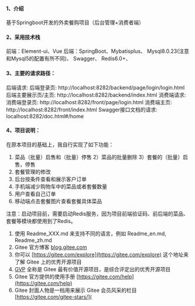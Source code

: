 #### 1、介绍

基于Springboot开发的外卖餐购项目（后台管理+消费者端）

#### 2、采用技术栈

前端：Element-ui、Vue
后端：SpringBoot、Mybatisplus、
     Mysql8.0.23(注意和Mysql5的配置有所不同)、
     Swagger、
     Redis6.0+、

#### 3、主要的请求路径：

后端请求:
  后端登录页:  http://localhost:8282/backend/page/login/login.html
  后端主要展示页/主页: http://localhost:8282/backend/index.html
消费端请求:
  消费端登录页: http://localhost:8282/front/page/login.html
  消费端主页: http://localhost:8282/front/index.html
Swagger接口文档的请求: localhost:8282/doc.html#/home

#### 4、项目说明：

在原本项目的基础上，我自行实现了如下功能：

1) 菜品（批量）启售和（批量）停售
   2）菜品的批量删除
   3）套餐的（批量）启售，停售
2) 套餐管理的修改
3) 后台按条件查看和展示客户订单
4) 手机端减少购物车中的菜品或者套餐数量
5) 用户查看自己订单
6) 移动端点击套餐图片查看套餐具体菜品

注意：启动项目前，需要启动Redis服务，因为项目前端验证码、前后端的菜品、套餐等模块都使用到了Redis。

1.  使用 Readme\_XXX.md 来支持不同的语言，例如 Readme\_en.md, Readme\_zh.md
2.  Gitee 官方博客 [blog.gitee.com](https://blog.gitee.com)
3.  你可以 [https://gitee.com/explore](https://gitee.com/explore) 这个地址来了解 Gitee 上的优秀开源项目
4.  [GVP](https://gitee.com/gvp) 全称是 Gitee 最有价值开源项目，是综合评定出的优秀开源项目
5.  Gitee 官方提供的使用手册 [https://gitee.com/help](https://gitee.com/help)
6.  Gitee 封面人物是一档用来展示 Gitee 会员风采的栏目 [https://gitee.com/gitee-stars/](
